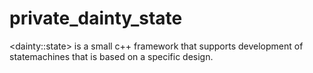 # private_dainty_state
&lt;dainty::state> is a small c++ framework that supports development of statemachines that is based on a specific design. 
